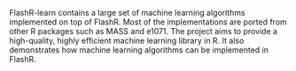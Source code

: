 FlashR-learn contains a large set of machine learning algorithms implemented
on top of FlashR. Most of the implementations are ported from other R packages
such as MASS and e1071. The project aims to provide a high-quality, highly
efficient machine learning library in R. It also demonstrates how machine
learning algorithms can be implemented in FlashR.

